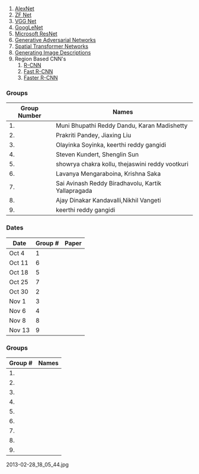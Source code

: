1. [AlexNet](https://papers.nips.cc/paper/4824-imagenet-classification-with-deep-convolutional-neural-networks.pdf)
1. [ZF Net](https://arxiv.org/pdf/1311.2901v3.pdf)
1. [VGG Net](http://arxiv.org/pdf/1409.1556v6.pdf)
1. [GoogLeNet](http://www.cv-foundation.org/openaccess/content_cvpr_2015/papers/Szegedy_Going_Deeper_With_2015_CVPR_paper.pdf)
1. [Microsoft ResNet ](https://arxiv.org/pdf/1512.03385v1.pdf)
1. [Generative Adversarial Networks ](https://arxiv.org/pdf/1406.2661v1.pdf)
1. [Spatial Transformer Networks ](https://arxiv.org/pdf/1506.02025.pdf)
1. [Generating Image Descriptions](https://arxiv.org/pdf/1412.2306v2.pdf)
1. Region Based CNN's
    1. [R-CNN](https://arxiv.org/pdf/1311.2524v5.pdf)
    1. [Fast R-CNN](https://arxiv.org/pdf/1504.08083.pdf)
    1. [Faster R-CNN](http://arxiv.org/pdf/1506.01497v3.pdf)


### Groups

| Group Number | Names                                              |
|--------------|----------------------------------------------------|
| 1.           | Muni Bhupathi Reddy Dandu, Karan Madishetty        |
| 2.           | Prakriti Pandey, Jiaxing Liu                       |
| 3.           | Olayinka Soyinka, keerthi reddy gangidi            |
| 4.           | Steven Kundert, Shenglin Sun                       |
| 5.           | showrya chakra kollu, thejaswini reddy vootkuri    |
| 6.           | Lavanya Mengaraboina, Krishna Saka                 |
| 7.           | Sai Avinash Reddy Biradhavolu, Kartik Yallapragada |
| 8.           | Ajay Dinakar Kandavalli,Nikhil Vangeti             |
| 9.           | keerthi reddy gangidi                              |


### Dates


| Date   | Group # | Paper |
|--------|---------|-------|
| Oct 4  | 1       |       |
| Oct 11 | 6       |       |
| Oct 18 | 5       |       |
| Oct 25 | 7       |       |
| Oct 30 | 2       |       |
| Nov 1  | 3       |       |
| Nov 6  | 4       |       |
| Nov 8  | 8       |       |
| Nov 13 | 9       |       |

### Groups

| Group # | Names |
|---------|-------|
| 1.      |       |
| 2.      |       |
| 3.      |       |
| 4.      |       |
| 5.      |       |
| 6.      |       |
| 7.      |       |
| 8.      |       |
| 9.      |       |


2013-02-28_18_05_44.jpg